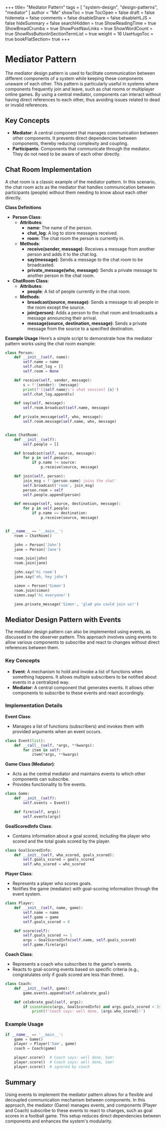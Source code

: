+++
title= "Mediator Pattern"
tags = [ "system-design",  "design-patterns", "mediator" ]
author = "Me"
showToc = true
TocOpen = false
draft = false
hidemeta = false
comments = false
disableShare = false
disableHLJS = false
hideSummary = false
searchHidden = true
ShowReadingTime = true
ShowBreadCrumbs = true
ShowPostNavLinks = true
ShowWordCount = true
ShowRssButtonInSectionTermList = true
weight = 16
UseHugoToc = true
bookFlatSection= true
+++

# Mediator Pattern

The mediator design pattern is used to facilitate communication between different components of a system while keeping these components unaware of each other. This pattern is particularly useful in systems where components frequently join and leave, such as chat rooms or multiplayer online games. By using a central mediator, components can interact without having direct references to each other, thus avoiding issues related to dead or invalid references.

## Key Concepts

- **Mediator**: A central component that manages communication between other components. It prevents direct dependencies between components, thereby reducing complexity and coupling.
- **Participants**: Components that communicate through the mediator. They do not need to be aware of each other directly.

## Chat Room Implementation

A chat room is a classic example of the mediator pattern. In this scenario, the chat room acts as the mediator that handles communication between participants (people) without them needing to know about each other directly.

**Class Definitions**

- **Person Class**:
  - **Attributes**:
    - **name**: The name of the person.
    - **chat_log**: A log to store messages received.
    - **room**: The chat room the person is currently in.
  - **Methods**:
    - **receive(sender, message)**: Receives a message from another person and adds it to the chat log.
    - **say(message)**: Sends a message to the chat room to be broadcasted.
    - **private_message(who, message)**: Sends a private message to another person in the chat room.
- **ChatRoom Class**:
  - **Attributes**:
    - **people**: A list of people currently in the chat room.
  - **Methods**:
    - **broadcast(source, message)**: Sends a message to all people in the room except the source.
    - **join(person)**: Adds a person to the chat room and broadcasts a message announcing their arrival.
    - **message(source, destination, message)**: Sends a private message from the source to a specified destination.

**Example Usage**
Here’s a simple script to demonstrate how the mediator pattern works using the chat room example:

```python
class Person:
    def __init__(self, name):
        self.name = name
        self.chat_log = []
        self.room = None

    def receive(self, sender, message):
        s = f'{sender}: {message}'
        print(f'[{self.name}\'s chat session] {s}')
        self.chat_log.append(s)

    def say(self, message):
        self.room.broadcast(self.name, message)

    def private_message(self, who, message):
        self.room.message(self.name, who, message)


class ChatRoom:
    def __init__(self):
        self.people = []

    def broadcast(self, source, message):
        for p in self.people:
            if p.name != source:
                p.receive(source, message)

    def join(self, person):
        join_msg = f'{person.name} joins the chat'
        self.broadcast('room', join_msg)
        person.room = self
        self.people.append(person)

    def message(self, source, destination, message):
        for p in self.people:
            if p.name == destination:
                p.receive(source, message)


if __name__ == '__main__':
    room = ChatRoom()

    john = Person('John')
    jane = Person('Jane')

    room.join(john)
    room.join(jane)

    john.say('hi room')
    jane.say('oh, hey john')

    simon = Person('Simon')
    room.join(simon)
    simon.say('hi everyone!')

    jane.private_message('Simon', 'glad you could join us!')
```

## Mediator Design Pattern with Events

The mediator design pattern can also be implemented using events, as discussed in the observer pattern. This approach involves using events to allow various components to subscribe and react to changes without direct references between them.

### Key Concepts

- **Event**: A mechanism to hold and invoke a list of functions when something happens. It allows multiple subscribers to be notified about events in a centralized way.
- **Mediator**: A central component that generates events. It allows other components to subscribe to these events and react accordingly.

### Implementation Details

**Event Class**:

- Manages a list of functions (subscribers) and invokes them with provided arguments when an event occurs.

```python
class Event(list):
    def __call__(self, *args, **kwargs):
        for item in self:
            item(*args, **kwargs)
```

**Game Class (Mediator)**:

- Acts as the central mediator and maintains events to which other components can subscribe.
- Provides functionality to fire events.

```python
class Game:
    def __init__(self):
        self.events = Event()

    def fire(self, args):
        self.events(args)
```

**GoalScoredInfo Class**:

- Contains information about a goal scored, including the player who scored and the total goals scored by the player.

```python
class GoalScoredInfo:
    def __init__(self, who_scored, goals_scored):
        self.goals_scored = goals_scored
        self.who_scored = who_scored
```

**Player Class**:

- Represents a player who scores goals.
- Notifies the game (mediator) with goal-scoring information through the event system.

```python
class Player:
    def __init__(self, name, game):
        self.name = name
        self.game = game
        self.goals_scored = 0

    def score(self):
        self.goals_scored += 1
        args = GoalScoredInfo(self.name, self.goals_scored)
        self.game.fire(args)
```

**Coach Class**:

- Represents a coach who subscribes to the game's events.
- Reacts to goal-scoring events based on specific criteria (e.g., congratulates only if goals scored are less than three).

```python
class Coach:
    def __init__(self, game):
        game.events.append(self.celebrate_goal)

    def celebrate_goal(self, args):
        if isinstance(args, GoalScoredInfo) and args.goals_scored < 3:
            print(f'Coach says: well done, {args.who_scored}!')
```

### Example Usage

```python
if __name__ == '__main__':
    game = Game()
    player = Player('Sam', game)
    coach = Coach(game)

    player.score()  # Coach says: well done, Sam!
    player.score()  # Coach says: well done, Sam!
    player.score()  # ignored by coach
```

## Summary

Using events to implement the mediator pattern allows for a flexible and decoupled communication mechanism between components. In this approach, the mediator (Game) manages events, and components (Player and Coach) subscribe to these events to react to changes, such as goal scores in a football game. This setup reduces direct dependencies between components and enhances the system's modularity.
